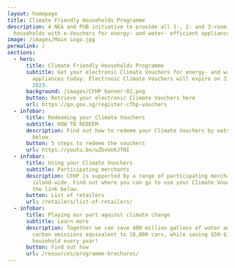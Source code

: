```yaml
---
layout: homepage
title: Climate Friendly Households Programme
description: A NEA and PUB initiative to provide all 1-, 2- and 3-room HDB
  households with e-Vouchers for energy- and water- efficient appliances.
image: /images/Main Logo.jpg
permalink: /
sections:
  - hero:
      title: Climate Friendly Households Programme
      subtitle: Get your electronic Climate Vouchers for energy- and water-efficient
        appliances today. Electronic Climate Vouchers will expire on 31 Dec
        2023.
      background: /images/CFHP banner-02.png
      button: Retrieve your electronic Climate Vouchers here
      url: https://go.gov.sg/register-cfhp-vouchers
  - infobar:
      title: Redeeming your Climate Vouchers
      subtitle: HOW TO REDEEM
      description: Find out how to redeem your Climate Vouchers by watching this video
        below.
      button: 5 steps to redeem the vouchers
      url: https://youtu.be/wZbvUokJTNI
  - infobar:
      title: Using your Climate Vouchers
      subtitle: Participating merchants
      description: CFHP is supported by a range of participating merchants
        island-wide. Find out where you can go to use your Climate Vouchers at
        the link below.
      button: List of retailers
      url: /retailers/list-of-retailers/
  - infobar:
      title: Playing our part against climate change
      subtitle: Learn more
      description: Together we can save 400 million gallons of water and can remove
        carbon emissions equivalent to 10,000 cars, while saving $50-$150 per
        household every year!
      button: Find out how
      url: /resources/programme-brochures/
---
```

